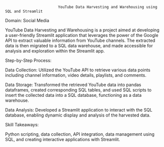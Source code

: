                             YouTube Data Harvesting and Warehousing using SQL and Streamlit


Domain: Social Media

YouTube Data Harvesting and Warehousing is a project aimed at developing a user-friendly Streamlit application that leverages the power of the Google API to extract valuable information from YouTube channels. The extracted data is then migrated to a SQL data warehouse, and made accessible for analysis and exploration within the Streamlit app.

Step-by-Step Process:

Data Collection: Utilized the YouTube API to retrieve various data points including channel information, video details, playlists, and comments.

Data Storage: Transformed the retrieved YouTube data into pandas dataframes, created corresponding SQL tables, and used SQL scripts to insert the collected data into a SQL database, functioning as a data warehouse.

Data Analysis: Developed a Streamlit application to interact with the SQL database, enabling dynamic display and analysis of the harvested data.

Skill Takeaways: 

Python scripting, data collection, API integration, data management using SQL, and creating interactive applications with Streamlit.
